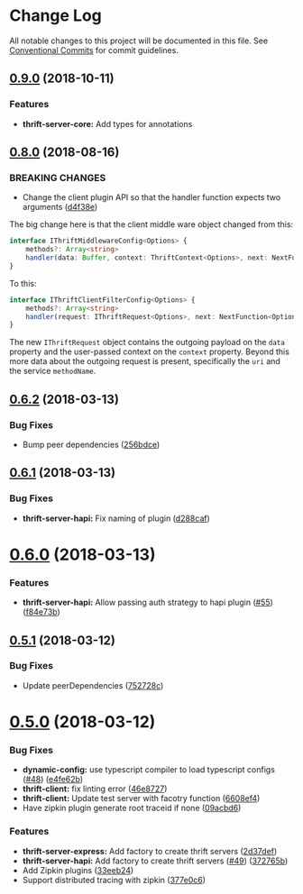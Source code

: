 # Change Log

All notable changes to this project will be documented in this file.
See [Conventional Commits](https://conventionalcommits.org) for commit guidelines.

<a name="0.9.0"></a>
## [0.9.0](https://github.com/creditkarma/thrift-server/compare/v0.8.2...v0.9.0) (2018-10-11)


### Features

* **thrift-server-core:** Add types for annotations

<a name="0.8.0"></a>
## [0.8.0](https://github.com/creditkarma/thrift-server/compare/v0.7.3...v0.8.0) (2018-08-16)


### BREAKING CHANGES

* Change the client plugin API so that the handler function expects two arguments ([d4f38e](https://github.com/creditkarma/thrift-server/commit/d4f38e))

The big change here is that the client middle ware object changed from this:

```typescript
interface IThriftMiddlewareConfig<Options> {
    methods?: Array<string>
    handler(data: Buffer, context: ThriftContext<Options>, next: NextFunction<Options>): Promise<IRequestResponse>
}
```

To this:

```typescript
interface IThriftClientFilterConfig<Options> {
    methods?: Array<string>
    handler(request: IThriftRequest<Options>, next: NextFunction<Options>): Promise<IRequestResponse>
}
```

The new `IThriftRequest` object contains the outgoing payload on the `data` property and the user-passed context on the `context` property. Beyond this more data about the outgoing request is present, specifically the `uri` and the service `methodName`.




<a name="0.6.2"></a>
## [0.6.2](https://github.com/creditkarma/thrift-server/compare/v0.6.1...v0.6.2) (2018-03-13)


### Bug Fixes

* Bump peer dependencies ([256bdce](https://github.com/creditkarma/thrift-server/commit/256bdce))




<a name="0.6.1"></a>
## [0.6.1](https://github.com/creditkarma/thrift-server/compare/v0.6.0...v0.6.1) (2018-03-13)


### Bug Fixes

* **thrift-server-hapi:** Fix naming of plugin ([d288caf](https://github.com/creditkarma/thrift-server/commit/d288caf))




<a name="0.6.0"></a>
# [0.6.0](https://github.com/creditkarma/thrift-server/compare/v0.5.1...v0.6.0) (2018-03-13)


### Features

* **thrift-server-hapi:** Allow passing auth strategy to hapi plugin ([#55](https://github.com/creditkarma/thrift-server/issues/55)) ([f84e73b](https://github.com/creditkarma/thrift-server/commit/f84e73b))




<a name="0.5.1"></a>
## [0.5.1](https://github.com/creditkarma/thrift-server/compare/v0.5.0...v0.5.1) (2018-03-12)


### Bug Fixes

* Update peerDependencies ([752728c](https://github.com/creditkarma/thrift-server/commit/752728c))




<a name="0.5.0"></a>
# [0.5.0](https://github.com/creditkarma/thrift-server/compare/v0.4.3...v0.5.0) (2018-03-12)


### Bug Fixes

* **dynamic-config:** use typescript compiler to load typescript configs ([#48](https://github.com/creditkarma/thrift-server/issues/48)) ([e4fe62b](https://github.com/creditkarma/thrift-server/commit/e4fe62b))
* **thrift-client:** fix linting error ([46e8727](https://github.com/creditkarma/thrift-server/commit/46e8727))
* **thrift-client:** Update test server with facotry function ([6608ef4](https://github.com/creditkarma/thrift-server/commit/6608ef4))
* Have zipkin plugin generate root traceid if none ([09acbd6](https://github.com/creditkarma/thrift-server/commit/09acbd6))


### Features

* **thrift-server-express:** Add factory to create thrift servers ([2d37def](https://github.com/creditkarma/thrift-server/commit/2d37def))
* **thrift-server-hapi:** Add factory to create thrift servers ([#49](https://github.com/creditkarma/thrift-server/issues/49)) ([372765b](https://github.com/creditkarma/thrift-server/commit/372765b))
* Add Zipkin plugins ([33eeb24](https://github.com/creditkarma/thrift-server/commit/33eeb24))
* Support distributed tracing with zipkin ([377e0c6](https://github.com/creditkarma/thrift-server/commit/377e0c6))
